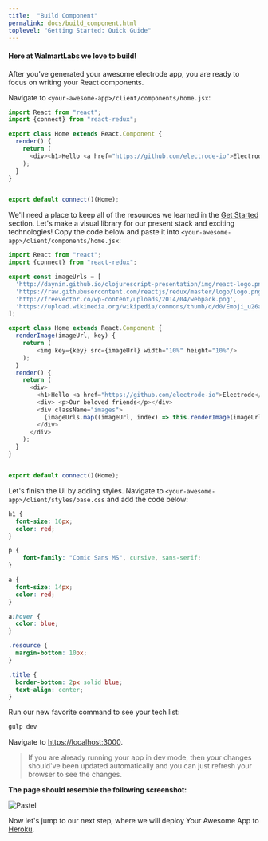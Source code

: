 ```yaml
---
title:  "Build Component"
permalink: docs/build_component.html
toplevel: "Getting Started: Quick Guide"
---
```

#### Here at WalmartLabs we love to build!

After you've generated your awesome electrode app, you are ready to focus on writing your React components.

Navigate to `<your-awesome-app>/client/components/home.jsx`:

```javascript
import React from "react";
import {connect} from "react-redux";

export class Home extends React.Component {
  render() {
    return (
      <div><h1>Hello <a href="https://github.com/electrode-io">Electrode</a></h1></div>
    );
  }
}


export default connect()(Home);
```

We'll need a place to keep all of the resources we learned in the [Get Started](get_started.html) section. Let's make a visual library for our present stack and exciting technologies! Copy the code below and paste it into `<your-awesome-app>/client/components/home.jsx`:

```javascript
import React from "react";
import {connect} from "react-redux";

export const imageUrls = [
  'http://daynin.github.io/clojurescript-presentation/img/react-logo.png',
  'https://raw.githubusercontent.com/reactjs/redux/master/logo/logo.png',
  'http://freevector.co/wp-content/uploads/2014/04/webpack.png',
  'https://upload.wikimedia.org/wikipedia/commons/thumb/d/d0/Emoji_u26a1.svg/2000px-Emoji_u26a1.svg.png'
];

export class Home extends React.Component {
  renderImage(imageUrl, key) {
    return (
        <img key={key} src={imageUrl} width="10%" height="10%"/>
    );
  }
  render() {
    return (
      <div>
        <h1>Hello <a href="https://github.com/electrode-io">Electrode</a></h1>
        <div> <p>Our beloved friends</p></div>
        <div className="images">
          {imageUrls.map((imageUrl, index) => this.renderImage(imageUrl, index))}
        </div>
      </div>
    );
  }
}


export default connect()(Home);
```

Let's finish the UI by adding styles. Navigate to `<your-awesome-app>/client/styles/base.css` and add the code below:

```css
h1 {
  font-size: 16px;
  color: red;
}

p {
    font-family: "Comic Sans MS", cursive, sans-serif;
}

a {
  font-size: 14px;
  color: red;
}

a:hover {
  color: blue;
}

.resource {
  margin-bottom: 10px;
}

.title {
  border-bottom: 2px solid blue;
  text-align: center;
}

```

Run our new favorite command to see your tech list:

```bash
gulp dev
```

Navigate to [https://localhost:3000](https://localhost:3000]).

> If you are already running your app in dev mode, then your changes should've been updated automatically and you can just refresh your browser to see the changes.

**The page should resemble the following screenshot:**

![Pastel](http://i.imgur.com/nwEl64l.png)

Now let's jump to our next step, where we will deploy Your Awesome App to [Heroku](deploy_app.html).

